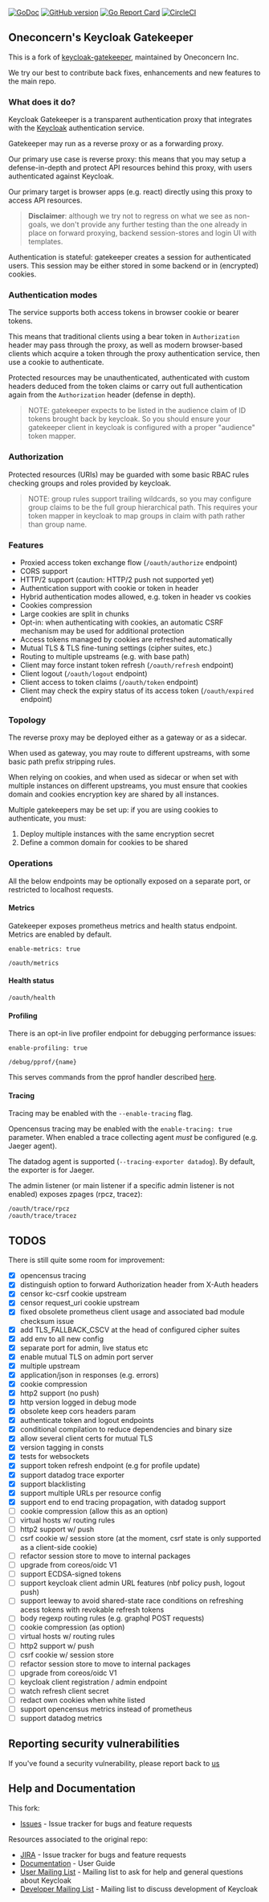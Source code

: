 [![GoDoc](http://godoc.org/github.com/oneconcern/keycloak-gatekeeper?status.png)](http://godoc.org/github.com/oneconcern/keycloak-gatekeeper)
[![GitHub version](https://img.shields.io/github/v/tag/oneconcern/keycloak-gatekeeper)](https://img.shields.io/github/v/tag/oneconcern/keycloak-gatekeeper)
[![Go Report Card](https://goreportcard.com/badge/github.com/oneconcern/keycloak-gatekeeper)](https://goreportcard.com/report/github.com/oneconcern/keycloak-gatekeeper)
[![CircleCI](https://circleci.com/gh/oneconcern/keycloak-gatekeeper.svg?style=svg)](https://circleci.com/gh/oneconcern/keycloak-gatekeeper)


Oneconcern's Keycloak Gatekeeper
----------------------------------

This is a fork of [keycloak-gatekeeper](https://github.com/keycloak/keycloak-gatekeeper), maintained by Oneconcern Inc.

We try our best to contribute back fixes, enhancements and new features to the main repo.

### What does it do?

Keycloak Gatekeeper is a transparent authentication proxy that integrates with the [Keycloak](https://github.com/keycloak/keycloak) authentication service.

Gatekeeper may run as a reverse proxy or as a forwarding proxy.

Our primary use case is reverse proxy: this means that you may setup a defense-in-depth and protect API resources behind this proxy, 
with users authenticated against Keycloak.

Our primary target is browser apps (e.g. react) directly using this proxy to access API resources.

> **Disclaimer**: although we try not to regress on what we see as non-goals, we don't provide any further testing than the one already in place
> on forward proxying, backend session-stores and login UI with templates.

Authentication is stateful: gatekeeper creates a session for authenticated users. This session may be either stored in some backend or in
(encrypted) cookies.

### Authentication modes

The service supports both access tokens in browser cookie or bearer tokens.

This means that traditional clients using a bear token in `Authorization` header may pass through the proxy, as well as modern browser-based clients
which acquire a token through the proxy authentication service, then use a cookie to authenticate.

Protected resources may be unauthenticated, authenticated with custom headers deduced from the token claims or carry out full authentication again from
the `Authorization` header (defense in depth).

> NOTE: gatekeeper expects to be listed in the audience claim of ID tokens brought back by keycloak.
> So you should ensure your gatekeeper client in keycloak is configured with a proper "audience" token mapper.

### Authorization

Protected resources (URIs) may be guarded with some basic RBAC rules checking groups and roles provided by keycloak.

> NOTE: group rules support trailing wildcards, so you may configure group claims to be the full group hierarchical path.
> This requires your token mapper in keycloak to map groups in claim with path rather than group name.

### Features

* Proxied access token exchange flow (`/oauth/authorize` endpoint)
* CORS support
* HTTP/2 support (caution: HTTP/2 push not supported yet)
* Authentication support with cookie or token in header
* Hybrid authentication modes allowed, e.g. token in header vs cookies
* Cookies compression
* Large cookies are split in chunks
* Opt-in: when authenticating with cookies, an automatic CSRF mechanism may be used for additional protection
* Access tokens managed by cookies are refreshed automatically
* Mutual TLS & TLS fine-tuning settings (cipher suites, etc.)
* Routing to multiple upstreams (e.g. with base path)
* Client may force instant token refresh (`/oauth/refresh` endpoint)
* Client logout (`/oauth/logout` endpoint)
* Client access to token claims (`/oauth/token` endpoint)
* Client may check the expiry status of its access token (`/oauth/expired` endpoint)

### Topology

The reverse proxy may be deployed either as a gateway or as a sidecar.

When used as gateway, you may route to different upstreams, with some basic path prefix stripping rules.

When relying on cookies, and when used as sidecar or when set with multiple instances on different upstreams,
you must ensure that cookies domain and cookies encryption key are shared by all instances.

Multiple gatekeepers may be set up: if you are using cookies to authenticate, you must:
1. Deploy multiple instances with the same encryption secret
2. Define a common domain for cookies to be shared

### Operations
All the below endpoints may be optionally exposed on a separate port, or restricted to localhost requests.

#### Metrics

Gatekeeper exposes prometheus metrics and health status endpoint. Metrics are enabled by default.
```
enable-metrics: true
```

```
/oauth/metrics
```

#### Health status

```
/oauth/health
```

#### Profiling
There is an opt-in live profiler endpoint for debugging performance issues:
```
enable-profiling: true
```

```
/debug/pprof/{name}
```

This serves commands from the pprof handler described [here](https://golang.org/pkg/net/http/pprof/#pkg-index).

#### Tracing
Tracing may be enabled with the `--enable-tracing` flag.

Opencensus tracing may be enabled with the `enable-tracing: true` parameter. When enabled a trace collecting agent _must_ be configured (e.g. Jaeger agent).

The datadog agent is supported (`--tracing-exporter datadog`). By default, the exporter is for Jaeger.

The admin listener (or main listener if a specific admin listener is not enabled) exposes zpages (rpcz, tracez):

```
/oauth/trace/rpcz
/oauth/trace/tracez
```

TODOS
----------------------------------

There is still quite some room for improvement:

* [x] opencensus tracing
* [x] distinguish option to forward Authorization header from X-Auth headers
* [x] censor kc-csrf cookie upstream
* [x] censor request_uri cookie upstream
* [x] fixed obsolete prometheus client usage and associated bad module checksum issue
* [x] add TLS_FALLBACK_CSCV at the head of configured cipher suites
* [x] add env to all new config
* [x] separate port for admin, live status etc
* [x] enable mutual TLS on admin port server
* [X] multiple upstream
* [x] application/json in responses (e.g. errors)
* [X] cookie compression
* [x] http2 support (no push)
* [x] http version logged in debug mode
* [x] obsolete keep cors headers param
* [x] authenticate token and logout endpoints
* [x] conditional compilation to reduce dependencies and binary size
* [x] allow several client certs for mutual TLS
* [x] version tagging in consts
* [x] tests for websockets
* [x] support token refresh endpoint (e.g for profile update)
* [x] support datadog trace exporter
* [x] support blacklisting
* [x] support multiple URLs per resource config
* [x] support end to end tracing propagation, with datadog support
* [ ] cookie compression (allow this as an option)
* [ ] virtual hosts w/ routing rules
* [ ] http2 support w/ push
* [ ] csrf cookie w/ session store (at the moment, csrf state is only supported as a client-side cookie)
* [ ] refactor session store to move to internal packages
* [ ] upgrade from coreos/oidc V1
* [ ] support ECDSA-signed tokens
* [ ] support keycloak client admin URL features (nbf policy push, logout push)
* [ ] support leeway to avoid shared-state race conditions on refreshing acess tokens with revokable refresh tokens
* [ ] body regexp routing rules (e.g. graphql POST requests)
* [ ] cookie compression (as option)
* [ ] virtual hosts w/ routing rules
* [ ] http2 support w/ push
* [ ] csrf cookie w/ session store
* [ ] refactor session store to move to internal packages
* [ ] upgrade from coreos/oidc V1
* [ ] keycloak client registration / admin endpoint
* [ ] watch refresh client secret
* [ ] redact own cookies when white listed
* [ ] support opencensus metrics instead of prometheus
* [ ] support datadog metrics

Reporting security vulnerabilities
----------------------------------

If you've found a security vulnerability, please report back to [us](mailto:frederic@oneconcern.com)


Help and Documentation
----------------------

This fork:

* [Issues](https://github.com/oneconcern/keycloak-gatekeeper/issues) - Issue tracker for bugs and feature requests

Resources associated to the original repo:

* [JIRA](https://issues.jboss.org/projects/KEYCLOAK) - Issue tracker for bugs and feature requests
* [Documentation](https://www.keycloak.org/docs/latest/securing_apps/index.html#_keycloak_generic_adapter) - User Guide
* [User Mailing List](https://lists.jboss.org/mailman/listinfo/keycloak-user) - Mailing list to ask for help and general questions about Keycloak
* [Developer Mailing List](https://lists.jboss.org/mailman/listinfo/keycloak-dev) - Mailing list to discuss development of Keycloak
